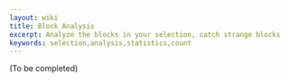 ```yaml
---
layout: wiki
title: Block Analysis
excerpt: Analyze the blocks in your selection, catch strange blocks
keywords: selection,analysis,statistics,count
---
```


(To be completed)
